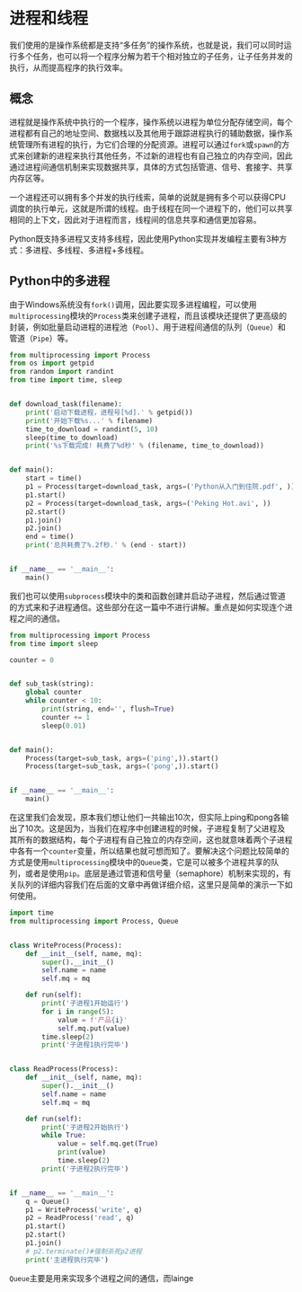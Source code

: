 # 进程和线程

我们使用的是操作系统都是支持“多任务”的操作系统，也就是说，我们可以同时运行多个任务，也可以将一个程序分解为若干个相对独立的子任务，让子任务并发的执行，从而提高程序的执行效率。

## 概念

进程就是操作系统中执行的一个程序，操作系统以进程为单位分配存储空间，每个进程都有自己的地址空间、数据栈以及其他用于跟踪进程执行的辅助数据，操作系统管理所有进程的执行，为它们合理的分配资源。进程可以通过`fork`或`spawn`的方式来创建新的进程来执行其他任务，不过新的进程也有自己独立的内存空间，因此通过进程间通信机制来实现数据共享，具体的方式包括管道、信号、套接字、共享内存区等。

一个进程还可以拥有多个并发的执行线索，简单的说就是拥有多个可以获得CPU调度的执行单元，这就是所谓的线程。由于线程在同一个进程下的，他们可以共享相同的上下文，因此对于进程而言，线程间的信息共享和通信更加容易。

Python既支持多进程又支持多线程，因此使用Python实现并发编程主要有3种方式：多进程、多线程、多进程+多线程。

## Python中的多进程

由于Windows系统没有`fork()`调用，因此要实现多进程编程，可以使用`multiprocessing`模块的`Process`类来创建子进程，而且该模块还提供了更高级的封装，例如批量启动进程的进程池（`Pool`）、用于进程间通信的队列（`Queue`）和管道（`Pipe`）等。

```python
from multiprocessing import Process
from os import getpid
from random import randint
from time import time, sleep


def download_task(filename):
    print('启动下载进程，进程号[%d].' % getpid())
    print('开始下载%s...' % filename)
    time_to_download = randint(5, 10)
    sleep(time_to_download)
    print('%s下载完成! 耗费了%d秒' % (filename, time_to_download))


def main():
    start = time()
    p1 = Process(target=download_task, args=('Python从入门到住院.pdf', ))
    p1.start()
    p2 = Process(target=download_task, args=('Peking Hot.avi', ))
    p2.start()
    p1.join()
    p2.join()
    end = time()
    print('总共耗费了%.2f秒.' % (end - start))


if __name__ == '__main__':
    main()
```

我们也可以使用`subprocess`模块中的类和函数创建并启动子进程，然后通过管道的方式来和子进程通信。这些部分在这一篇中不进行讲解。重点是如何实现连个进程之间的通信。

```python
from multiprocessing import Process
from time import sleep

counter = 0


def sub_task(string):
    global counter
    while counter < 10:
        print(string, end='', flush=True)
        counter += 1
        sleep(0.01)


def main():
    Process(target=sub_task, args=('ping',)).start()
    Process(target=sub_task, args=('pong',)).start()


if __name__ == '__main__':
    main()

```

在这里我们会发现，原本我们想让他们一共输出10次，但实际上ping和pong各输出了10次。这是因为，当我们在程序中创建进程的时候，子进程复制了父进程及其所有的数据结构，每个子进程有自己独立的内存空间，这也就意味着两个子进程中各有一个`counter`变量，所以结果也就可想而知了。要解决这个问题比较简单的方式是使用`multiprocessing`模块中的`Queue`类，它是可以被多个进程共享的队列，或者是使用`pip`。底层是通过管道和信号量（semaphore）机制来实现的，有关队列的详细内容我们在后面的文章中再做详细介绍，这里只是简单的演示一下如何使用。

```python
import time
from multiprocessing import Process, Queue


class WriteProcess(Process):
    def __init__(self, name, mq):
        super().__init__()
        self.name = name
        self.mq = mq

    def run(self):
        print('子进程1开始运行')
        for i in range(5):
            value = f'产品{i}'
            self.mq.put(value)
        time.sleep(2)
        print('子进程1执行完毕')


class ReadProcess(Process):
    def __init__(self, name, mq):
        super().__init__()
        self.name = name
        self.mq = mq

    def run(self):
        print('子进程2开始执行')
        while True:
            value = self.mq.get(True)
            print(value)
            time.sleep(2)
        print('子进程2执行完毕')


if __name__ == '__main__':
    q = Queue()
    p1 = WriteProcess('write', q)
    p2 = ReadProcess('read', q)
    p1.start()
    p2.start()
    p1.join()
    # p2.terminate()#强制杀死p2进程
    print('主进程执行完毕')


```

`Queue`主要是用来实现多个进程之间的通信，而lainge